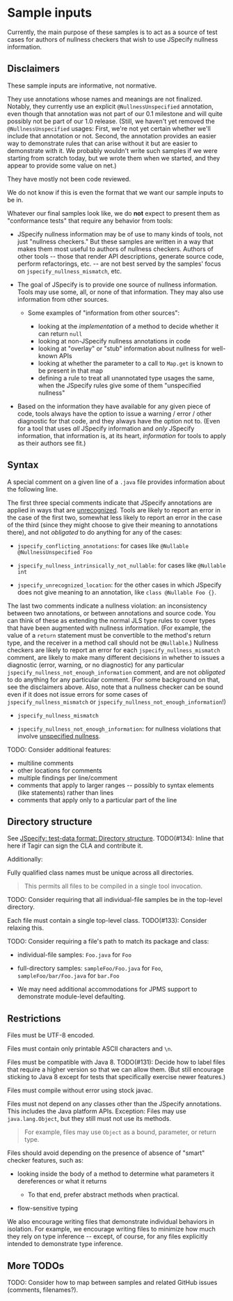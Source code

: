 # Sample inputs

Currently, the main purpose of these samples is to act as a source of test cases
for authors of nullness checkers that wish to use JSpecify nullness information.

## Disclaimers

These sample inputs are informative, not normative.

They use annotations whose names and meanings are not finalized. Notably, they
currently use an explicit `@NullnessUnspecified` annotation, even though that
annotation was not part of our 0.1 milestone and will quite possibly not be part
of our 1.0 release. (Still, we haven't yet removed the `@NullnessUnspecified`
usages: First, we're not yet certain whether we'll include that annotation or
not. Second, the annotation provides an easier way to demonstrate rules that can
arise without it but are easier to demonstrate with it. We probably wouldn't
write such samples if we were starting from scratch today, but we wrote them
when we started, and they appear to provide some value on net.)

They have mostly not been code reviewed.

We do not know if this is even the format that we want our sample inputs to be
in.

Whatever our final samples look like, we do **not** expect to present them as
"conformance tests" that require any behavior from tools:

-   JSpecify nullness information may be of use to many kinds of tools, not just
    "nullness checkers." But these samples are written in a way that makes them
    most useful to authors of nullness checkers. Authors of other tools -- those
    that render API descriptions, generate source code, perform refactorings,
    etc. -- are not best served by the samples' focus on
    `jspecify_nullness_mismatch`, etc.

-   The goal of JSpecify is to provide one source of nullness information. Tools
    may use some, all, or none of that information. They may also use
    information from other sources.

    -   Some examples of "information from other sources":

        -   looking at the *implementation* of a method to decide whether it can
            return `null`
        -   looking at non-JSpecify nullness annotations in code
        -   looking at "overlay" or "stub" information about nullness for
            well-known APIs
        -   looking at whether the parameter to a call to `Map.get` is known to
            be present in that map
        -   defining a rule to treat all unannotated type usages the same, when
            the JSpecify rules give some of them "unspecified nullness"

-   Based on the information they have available for any given piece of code,
    tools always have the option to issue a warning / error / other diagnostic
    for that code, and they always have the option not to. (Even for a tool that
    uses *all* JSpecify information and *only* JSpecify information, that
    information is, at its heart, *information* for tools to apply as their
    authors see fit.)

## Syntax

<!-- TODO: Update links to point to the markup-format spec and glossary. -->

A special comment on a given line of a `.java` file provides information about
the following line.

The first three special comments indicate that JSpecify annotations are applied
in ways that are
[unrecognized](https://jspecify.dev/docs/spec#recognized-type-use). Tools
are likely to report an error in the case of the first two, somewhat less likely
to report an error in the case of the third (since they might choose to give
their meaning to annotations there), and not *obligated* to do anything for any
of the cases:

-   `jspecify_conflicting_annotations`: for cases like `@Nullable
    @NullnessUnspecified Foo`

-   `jspecify_nullness_intrinsically_not_nullable`: for cases like `@Nullable
    int`

-   `jspecify_unrecognized_location`: for the other cases in which JSpecify does
    not give meaning to an annotation, like `class @Nullable Foo {}`.

The last two comments indicate a nullness violation: an inconsistency between
two annotations, or between annotations and source code. You can think of these
as extending the normal JLS type rules to cover types that have been augmented
with nullness information. (For example, the value of a `return` statement must
be convertible to the method's return type, and the receiver in a method call
should not be `@Nullable`.) Nullness checkers are likely to report an error for
each `jspecify_nullness_mismatch` comment, are likely to make many different
decisions in whether to issues a diagnostic (error, warning, or no diagnostic)
for any particular `jspecify_nullness_not_enough_information` comment, and are
not *obligated* to do anything for any particular comment. (For some background
on that, see the disclaimers above. Also, note that a nullness checker can be
sound even if it does not issue errors for some cases of
`jspecify_nullness_mismatch` or `jspecify_nullness_not_enough_information`!)

-   `jspecify_nullness_mismatch`

-   `jspecify_nullness_not_enough_information`: for nullness violations that
    involve
    [unspecified nullness](https://docs.google.com/document/d/1KQrBxwaVIPIac_6SCf--w-vZBeHkTvtaqPSU_icIccc/edit#bookmark=id.xb9w6p3ilsq3).

TODO: Consider additional features:

-   multiline comments
-   other locations for comments
-   multiple findings per line/comment
-   comments that apply to larger ranges -- possibly to syntax elements (like
    statements) rather than lines
-   comments that apply only to a particular part of the line

## Directory structure

See
[JSpecify: test-data format: Directory structure](https://docs.google.com/document/d/1JVH2p61kReO8bW4AKnbkpybPYlUulVmyNrR1WRIEE_k/edit#bookmark=id.2t1r58i5a03s).
TODO(#134): Inline that here if Tagir can sign the CLA and contribute it.

Additionally:

Fully qualified class names must be unique across all directories.

> This permits all files to be compiled in a single tool invocation.

TODO: Consider requiring that all individual-file samples be in the top-level
directory.

Each file must contain a single top-level class. TODO(#133): Consider relaxing
this.

TODO: Consider requiring a file's path to match its package and class:

-   individual-file samples: `Foo.java` for `Foo`

-   full-directory samples: `sampleFoo/Foo.java` for `Foo`,
    `sampleFoo/bar/Foo.java` for `bar.Foo`

-   We may need additional accommodations for JPMS support to demonstrate
    module-level defaulting.

## Restrictions

Files must be UTF-8 encoded.

Files must contain only printable ASCII characters and `\n`.

Files must be compatible with Java 8. TODO(#131): Decide how to label files that
require a higher version so that we can allow them. (But still encourage
sticking to Java 8 except for tests that specifically exercise newer features.)

Files must compile without error using stock javac.

Files must not depend on any classes other than the JSpecify annotations. This
includes the Java platform APIs. Exception: Files may use `java.lang.Object`,
but they still must not use its methods.

> For example, files may use `Object` as a bound, parameter, or return type.

Files should avoid depending on the presence of absence of "smart" checker
features, such as:

-   looking inside the body of a method to determine what parameters it
    dereferences or what it returns

    -   To that end, prefer abstract methods when practical.

-   flow-sensitive typing

We also encourage writing files that demonstrate individual behaviors in
isolation. For example, we encourage writing files to minimize how much they
rely on type inference -- except, of course, for any files explicitly intended
to demonstrate type inference.

## More TODOs

TODO: Consider how to map between samples and related GitHub issues (comments,
filenames?).
